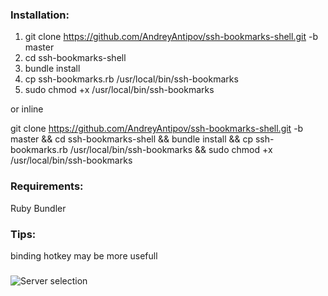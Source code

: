 ### Installation:
1) git clone https://github.com/AndreyAntipov/ssh-bookmarks-shell.git -b master
2) cd ssh-bookmarks-shell
3) bundle install
4) cp ssh-bookmarks.rb /usr/local/bin/ssh-bookmarks
5) sudo chmod +x /usr/local/bin/ssh-bookmarks

or inline

git clone https://github.com/AndreyAntipov/ssh-bookmarks-shell.git -b master && cd ssh-bookmarks-shell && bundle install && cp ssh-bookmarks.rb /usr/local/bin/ssh-bookmarks && sudo chmod +x /usr/local/bin/ssh-bookmarks


### Requirements:
Ruby 
Bundler

### Tips:
binding hotkey may be more usefull


###
![Server selection](https://raw.githubusercontent.com/AndreyAntipov/ssh-bookmarks-shell/media/screenshoot.png "Server selection")
